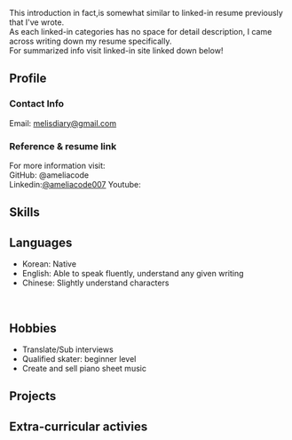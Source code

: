 This introduction in fact,is somewhat similar to linked-in resume previously that I've wrote.  
As each linked-in categories has no space for detail description, I came across writing down my resume specifically.  
For summarized info visit linked-in site linked down below!  

## Profile
### Contact Info
Email: melisdiary@gmail.com

### Reference & resume link
For more information visit:  
GitHub: @ameliacode  
Linkedin:[@ameliacode007](https://www.linkedin.com/in/ameliacode007/)
Youtube: 

## Skills
## Languages
* Korean: Native   
* English: Able to speak fluently, understand any given writing   
* Chinese: Slightly understand characters  
<br>

## Hobbies  
* Translate/Sub interviews  
* Qualified skater: beginner level
* Create and sell piano sheet music

## Projects

## Extra-curricular activies


